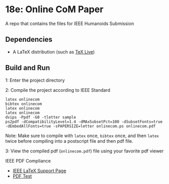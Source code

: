 # 18e: Online CoM Paper
A repo that contains the files for IEEE Humanoids Submission

## Dependencies

- A LaTeX distribution (such as [TeX Live](www.tug.org/texlive/))

## Build and Run

1: Enter the project directory

2: Compile the project according to IEEE Standard

    latex onlinecom
    bibtex onlinecom
    latex onlinecom
    latex onlinecom
    dvips -Ppdf -G0 -tletter sample
    ps2pdf -dCompatibilityLevel=1.4 -dMAxSubsetPct=100 -dSubsetFonts=true -dEmbedAllFonts=true -sPAPERSIZE=letter onlinecom.ps onlinecom.pdf

Note: Make sure to compile with `latex` once, `bibtex` once, and then `latex` twice before compiling into a postscript file and then pdf file.

3: View the compiled pdf (`onlinecom.pdf`) file using your favorite pdf viewer

IEEE PDF Compliance
- [IEEE LaTeX Support Page](http://ras.papercept.net/conferences/support/tex.php)
- [PDF Test](http://ras.papercept.net/conferences/scripts/pdftest.pl)
